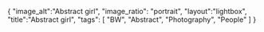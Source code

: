 {
"image_alt":"Abstract girl",
 "image_ratio": "portrait", 
 "layout":"lightbox",
 "title":"Abstract girl",
 "tags": [
  "BW",
  "Abstract",
  "Photography",
  "People"
 ]
}